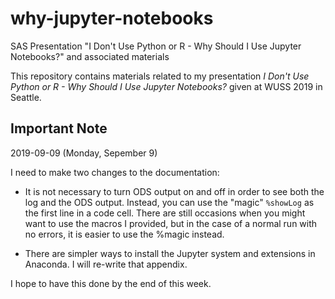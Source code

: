 # why-jupyter-notebooks
SAS Presentation "I Don't Use Python or R - Why Should I Use Jupyter Notebooks?" and associated materials

This repository contains materials related to my presentation 
_I Don't Use Python or R - Why Should I Use Jupyter Notebooks?_ 
given at WUSS 2019 in Seattle.


## Important Note

2019-09-09 (Monday, Sepember 9)

I need to make two changes to the documentation:

- It is not necessary to turn ODS output on and off in order to see both the log and the ODS output.  Instead, you can use the "magic"
```%showLog``` as the first line in a code cell.  There are still occasions when you might want to use the macros I provided, but in the case of a normal run with no errors, it is easier to use the %magic instead.

- There are simpler ways to install the Jupyter system and extensions in Anaconda.  I will re-write that appendix.

I hope to have this done by the end of this week.

